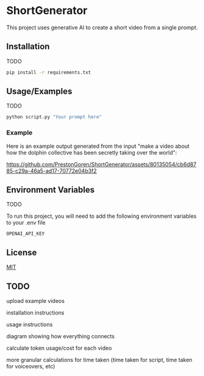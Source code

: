 # ShortGenerator

This project uses generative AI to create a short video from a single prompt.

## Installation

TODO

```bash
pip install -r requirements.txt
```

## Usage/Examples

TODO

```python
python script.py "Your prompt here"
```
### Example
Here is an example output generated from the input "make a video about how the dolphin collective has been secretly taking over the world":


https://github.com/PrestonGoren/ShortGenerator/assets/80135054/cb6d8785-c29a-46a5-ad17-70772e04b3f2





## Environment Variables

TODO

To run this project, you will need to add the following environment variables to your .env file

`OPENAI_API_KEY`


## License

[MIT](https://choosealicense.com/licenses/mit/)


## TODO

upload example videos


installation instructions


usage instructions


diagram showing how everything connects


calculate token usage/cost for each video


more granular calculations for time taken (time taken for script, time taken for voiceovers, etc)

